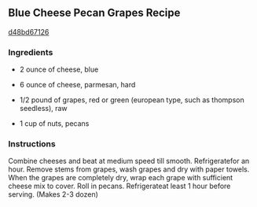 ## Blue Cheese Pecan Grapes Recipe

[d48bd67126](http://cookeatshare.com/recipes/blue-cheese-pecan-grapes-87419)

### Ingredients

 - 2 ounce of cheese, blue

 - 6 ounce of cheese, parmesan, hard

 - 1/2 pound of grapes, red or green (european type, such as thompson seedless), raw

 - 1 cup of nuts, pecans

### Instructions

Combine cheeses and beat at medium speed till smooth. Refrigeratefor an hour. Remove stems from grapes, wash grapes and dry with paper towels. When the grapes are completely dry, wrap each grape with sufficient cheese mix to cover. Roll in pecans. Refrigerateat least 1 hour before serving. (Makes 2-3 dozen)